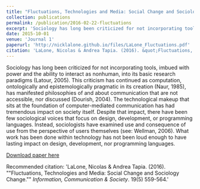 ```yaml
---
title: "Fluctuations, Technologies and Media: Social Change and Sociology Change"
collection: publications
permalink: /publication/2016-02-22-fluctuations
excerpt: 'Sociology has long been criticized for not incorporating tools, imbued with power and the ability to interact as nonhuman, into its basic research paradigms.'
date: 2015-10-01
venue: 'Journal 1'
paperurl: 'http://nicklalone.github.io/files/LaLone_Fluctuations.pdf'
citation: 'LaLone, Nicolas & Andrea Tapia. (2016). &quot;Fluctuations, Technologies and Media: Social Change and Sociology Change.&quot; <i>Information, Communication & Society</i>. 19(5) 559-564.'
---
```

Sociology has long been criticized for not incorporating tools, imbued with power and the ability to interact as nonhuman, into its basic research paradigms (Latour, 2005). This criticism has continued as computation, ontologically and epistemologically pragmatic in its creation (Naur, 1985), has manifested philosophies of and about communication that are not accessible, nor discussed (Dourish, 2004). The technological makeup that sits at the foundation of computer-mediated communication has had tremendous impact on society itself. Despite that impact, there have been few sociological voices that focus on design, development, or programming languages. Instead, sociologists have examined use and consequence of use from the perspective of users themselves (see: Wellman, 2006). What work has been done within technology has not been loud enough to have lasting impact on design, development, nor programming languages. 

[Download paper here](http://nicklalone.github.io/files/LaLone_Fluctuations.pdf)

Recommended citation: 'LaLone, Nicolas & Andrea Tapia. (2016). &quot;"Fluctuations, Technologies and Media: Social Change and Sociology Change."&quot; <i>Information, Communication & Society</i>. 19(5) 559-564.'
